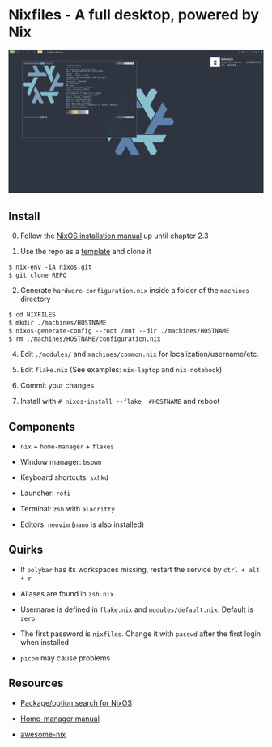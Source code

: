 # Nixfiles - A full desktop, powered by Nix

![Screenshot](./screenshots/neofetch.png)

## Install

0. Follow the [NixOS installation manual](https://nixos.org/manual/nixos/stable/) up until chapter 2.3

1. Use the repo as a [template](https://github.com/TonyTheAce/open-dots/generate) and clone it

```
$ nix-env -iA nixos.git
$ git clone REPO
```

2. Generate `hardware-configuration.nix` inside a folder of the `machines` directory

```
$ cd NIXFILES
$ mkdir ./machines/HOSTNAME
$ nixos-generate-config --root /mnt --dir ./machines/HOSTNAME
$ rm ./machines/HOSTNAME/configuration.nix
```

4. Edit `./modules/` and `machines/common.nix` for localization/username/etc.

5. Edit `flake.nix` (See examples: `nix-laptop` and `nix-notebook`)

6. Commit your changes

7. Install with `# nixos-install --flake .#HOSTNAME` and reboot

## Components

- `nix` + `home-manager` + `flakes`

- Window manager: `bspwm` 

- Keyboard shortcuts: `sxhkd`

- Launcher: `rofi`

- Terminal: `zsh` with `alacritty`

- Editors: `neovim` (`nano` is also installed)

## Quirks

- If `polybar` has its workspaces missing, restart the service by `ctrl + alt + r`

- Aliases are found in `zsh.nix`

- Username is defined in `flake.nix` and `modules/default.nix`. Default is `zero`

- The first password is `nixfiles`. Change it with `passwd` after the first login when installed

- `picom` may cause problems

## Resources

- [Package/option search for NixOS](https://search.nixos.org)

- [Home-manager manual](https://rycee.gitlab.io/home-manager/)

- [awesome-nix](https://github.com/nix-community/awesome-nix)
